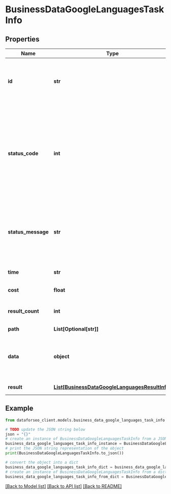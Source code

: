 # BusinessDataGoogleLanguagesTaskInfo


## Properties

Name | Type | Description | Notes
------------ | ------------- | ------------- | -------------
**id** | **str** | task identifier unique task identifier in our system in the UUID format | [optional] 
**status_code** | **int** | status code of the task generated by DataForSEO, can be within the following range: 10000-60000 you can find the full list of the response codes here | [optional] 
**status_message** | **str** | informational message of the task you can find the full list of general informational messages here | [optional] 
**time** | **str** | execution time, seconds | [optional] 
**cost** | **float** | total tasks cost, USD | [optional] 
**result_count** | **int** | number of elements in the result array | [optional] 
**path** | **List[Optional[str]]** | URL path | [optional] 
**data** | **object** | contains the same parameters that you specified in the POST request | [optional] 
**result** | [**List[BusinessDataGoogleLanguagesResultInfo]**](BusinessDataGoogleLanguagesResultInfo.md) | array of results | [optional] 

## Example

```python
from dataforseo_client.models.business_data_google_languages_task_info import BusinessDataGoogleLanguagesTaskInfo

# TODO update the JSON string below
json = "{}"
# create an instance of BusinessDataGoogleLanguagesTaskInfo from a JSON string
business_data_google_languages_task_info_instance = BusinessDataGoogleLanguagesTaskInfo.from_json(json)
# print the JSON string representation of the object
print(BusinessDataGoogleLanguagesTaskInfo.to_json())

# convert the object into a dict
business_data_google_languages_task_info_dict = business_data_google_languages_task_info_instance.to_dict()
# create an instance of BusinessDataGoogleLanguagesTaskInfo from a dict
business_data_google_languages_task_info_from_dict = BusinessDataGoogleLanguagesTaskInfo.from_dict(business_data_google_languages_task_info_dict)
```
[[Back to Model list]](../README.md#documentation-for-models) [[Back to API list]](../README.md#documentation-for-api-endpoints) [[Back to README]](../README.md)


